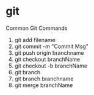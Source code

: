 # git

Common Git Commands

1) git add filename
2) git commit -m "Commit Msg"
3) git push origin branchname
4) git checkout branchName
5) git checkout -b branchName
5) git branch
6) git branch branchname
7) git merge branchName

